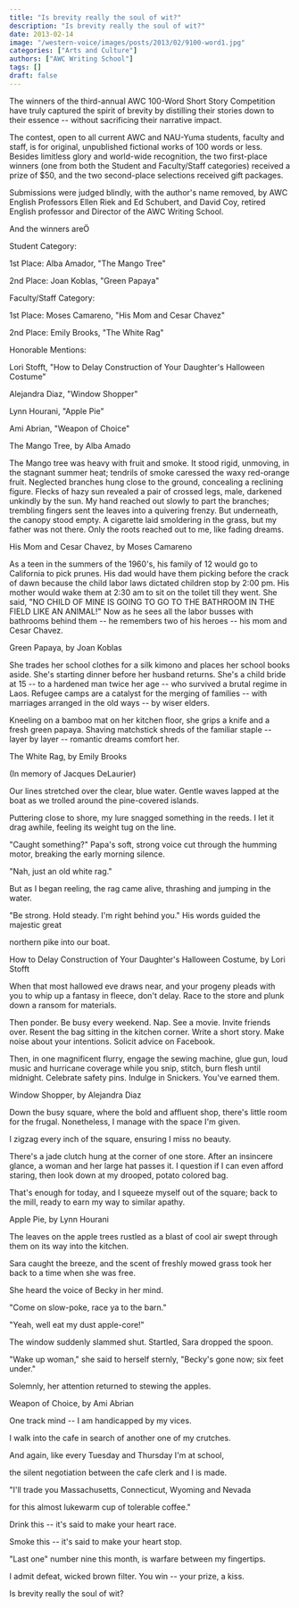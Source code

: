 ```yaml
---
title: "Is brevity really the soul of wit?"
description: "Is brevity really the soul of wit?"
date: 2013-02-14
image: "/western-voice/images/posts/2013/02/9100-word1.jpg"
categories: ["Arts and Culture"]
authors: ["AWC Writing School"]
tags: []
draft: false
---
```

The winners of the third-annual AWC 100-Word Short Story Competition have truly captured the spirit of brevity by distilling their stories down to their essence -- without sacrificing their narrative impact.

The contest, open to all current AWC and NAU-Yuma students, faculty and staff, is for original, unpublished fictional works of 100 words or less. Besides limitless glory and world-wide recognition, the two first-place winners (one from both the Student and Faculty/Staff categories) received a prize of $50, and the two second-place selections received gift packages.

Submissions were judged blindly, with the author's name removed, by AWC English Professors Ellen Riek and Ed Schubert, and David Coy, retired English professor and Director of the AWC Writing School.

And the winners areÖ

Student Category:

1st Place: Alba Amador, "The Mango Tree"

2nd Place: Joan Koblas, "Green Papaya"

Faculty/Staff Category:

1st Place: Moses Camareno, "His Mom and Cesar Chavez"

2nd Place: Emily Brooks, "The White Rag"

Honorable Mentions:

Lori Stofft, "How to Delay Construction of Your Daughter's Halloween Costume"

Alejandra Diaz, "Window Shopper"

Lynn Hourani, "Apple Pie"

Ami Abrian, "Weapon of Choice"

The Mango Tree, by Alba Amado

The Mango tree was heavy with fruit and smoke. It stood rigid, unmoving, in the stagnant summer heat; tendrils of smoke caressed the waxy red-orange fruit. Neglected branches hung close to the ground, concealing a reclining figure. Flecks of hazy sun revealed a pair of crossed legs, male, darkened unkindly by the sun. My hand reached out slowly to part the branches; trembling fingers sent the leaves into a quivering frenzy. But underneath, the canopy stood empty. A cigarette laid smoldering in the grass, but my father was not there. Only the roots reached out to me, like fading dreams.

His Mom and Cesar Chavez, by Moses Camareno

As a teen in the summers of the 1960's, his family of 12 would go to California to pick prunes. His dad would have them picking before the crack of dawn because the child labor laws dictated children stop by 2:00 pm. His mother would wake them at 2:30 am to sit on the toilet till they went. She said, "NO CHILD OF MINE IS GOING TO GO TO THE BATHROOM IN THE FIELD LIKE AN ANIMAL!" Now as he sees all the labor busses with bathrooms behind them -- he remembers two of his heroes -- his mom and Cesar Chavez.

Green Papaya, by Joan Koblas

She trades her school clothes for a silk kimono and places her school books aside. She's starting dinner before her husband returns. She's a child bride at 15 -- to a hardened man twice her age -- who survived a brutal regime in Laos. Refugee camps are a catalyst for the merging of families -- with marriages arranged in the old ways -- by wiser elders.

Kneeling on a bamboo mat on her kitchen floor, she grips a knife and a fresh green papaya. Shaving matchstick shreds of the familiar staple -- layer by layer -- romantic dreams comfort her.

The White Rag, by Emily Brooks

(In memory of Jacques DeLaurier)

Our lines stretched over the clear, blue water. Gentle waves lapped at the boat as we trolled around the pine-covered islands.

Puttering close to shore, my lure snagged something in the reeds. I let it drag awhile, feeling its weight tug on the line.

"Caught something?" Papa's soft, strong voice cut through the humming motor, breaking the early morning silence.

"Nah, just an old white rag."

But as I began reeling, the rag came alive, thrashing and jumping in the water.

"Be strong. Hold steady. I'm right behind you." His words guided the majestic great

northern pike into our boat.

How to Delay Construction of Your Daughter's Halloween Costume, by Lori Stofft

When that most hallowed eve draws near, and your progeny pleads with you to whip up a fantasy in fleece, don't delay. Race to the store and plunk down a ransom for materials.

Then ponder. Be busy every weekend. Nap. See a movie. Invite friends over. Resent the bag sitting in the kitchen corner. Write a short story. Make noise about your intentions. Solicit advice on Facebook.

Then, in one magnificent flurry, engage the sewing machine, glue gun, loud music and hurricane coverage while you snip, stitch, burn flesh until midnight. Celebrate safety pins. Indulge in Snickers. You've earned them.

Window Shopper, by Alejandra Diaz

Down the busy square, where the bold and affluent shop, there's little room for the frugal. Nonetheless, I manage with the space I'm given.

I zigzag every inch of the square, ensuring I miss no beauty.

There's a jade clutch hung at the corner of one store. After an insincere glance, a woman and her large hat passes it. I question if I can even afford staring, then look down at my drooped, potato colored bag.

That's enough for today, and I squeeze myself out of the square; back to the mill, ready to earn my way to similar apathy.

Apple Pie, by Lynn Hourani

The leaves on the apple trees rustled as a blast of cool air swept through them on its way into the kitchen.

Sara caught the breeze, and the scent of freshly mowed grass took her back to a time when she was free.

She heard the voice of Becky in her mind.

"Come on slow-poke, race ya to the barn."

"Yeah, well eat my dust apple-core!"

The window suddenly slammed shut. Startled, Sara dropped the spoon.

"Wake up woman," she said to herself sternly, "Becky's gone now; six feet under."

Solemnly, her attention returned to stewing the apples.

Weapon of Choice, by Ami Abrian

One track mind -- I am handicapped by my vices.

I walk into the cafe in search of another one of my crutches.

And again, like every Tuesday and Thursday I'm at school,

the silent negotiation between the cafe clerk and I is made.

"I'll trade you Massachusetts, Connecticut, Wyoming and Nevada

for this almost lukewarm cup of tolerable coffee."

Drink this -- it's said to make your heart race.

Smoke this -- it's said to make your heart stop.

"Last one" number nine this month, is warfare between my fingertips.

I admit defeat, wicked brown filter. You win -- your prize, a kiss.

Is brevity really the soul of wit?